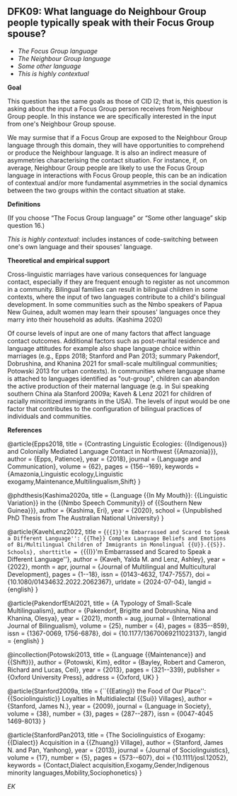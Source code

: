 
## DFK09: What language do Neighbour Group people typically speak with their Focus Group spouse? 

- *The Focus Group language*
- *The Neighbour Group language*
- *Some other language*
- *This is highly contextual*

**Goal**

This question has the same goals as those of CID I2; that is, this question is asking about the input a Focus Group person receives from Neighbour Group people. In this instance we are specifically interested in the input from one's Neighbour Group spouse.

We may surmise that if a Focus Group are exposed to the Neighbour Group language through this domain, they will have opportunities to comprehend or produce the Neighbour language. It is also an indirect measure of asymmetries characterising the contact situation. For instance, if, on average, Neighbour Group people are likely to use the Focus Group language in interactions with Focus Group people, this can be an indication of contextual and/or more fundamental asymmetries in the social dynamics between the two groups within the contact situation at stake.

**Definitions**

(If you choose “The Focus Group language” or “Some other language” skip question 16.)

_This is highly contextual_: includes instances of code-switching between one's own language and their spouses' language.

**Theoretical and empirical support**

Cross-linguistic marriages have various consequences for language contact, especially if they are frequent enough to register as not uncommon in a community. Bilingual families can result in bilingual children in some contexts, where the input of two languages contribute to a child's bilingual development. In some communities such as the Nmbo speakers of Papua New Guinea, adult women may learn their spouses' languages once they marry into their household as adults. (Kashima 2020)

Of course levels of input are one of many factors that affect language contact outcomes. Additional factors such as post-marital residence and language attitudes for example also shape language choice within marriages (e.g., Epps 2018; Stanford and Pan 2013; summary Pakendorf, Dobrushina, and Khanina 2021 for small-scale multilingual communities; Potowski 2013 for urban contexts). In communities where language shame is attached to languages identified as "out-group", children can abandon the active production of their maternal language (e.g. in Sui speaking southern China ala Stanford 2009a; Kaveh & Lenz 2021 for children of racially minoritized immigrants in the USA). The levels of input would be one factor that contributes to the configuration of bilingual practices of individuals and communities.

**References**

@article{Epps2018,
  title = {Contrasting Linguistic Ecologies: {{Indigenous}} and Colonially Mediated Language Contact in Northwest {{Amazonia}}},
  author = {Epps, Patience},
  year = {2018},
  journal = {Language and Communication},
  volume = {62},
  pages = {156--169},
  keywords = {Amazonia,Linguistic ecology,Linguistic exogamy,Maintenance,Multilingualism,Shift}
}

@phdthesis{Kashima2020a,
  title = {Language {{In My Mouth}}: {{Linguistic Variation}} in the {{Nmbo Speech Community}} of {{Southern New Guinea}}},
  author = {Kashima, Eri},
  year = {2020},
  school = {Unpublished PhD Thesis from The Australian National University}
}

@article{KavehLenz2022,
  title = {``{{I}}'m Embarrassed and Scared to Speak a Different Language'': {{The}} Complex Language Beliefs and Emotions of Bi/Multilingual Children of Immigrants in Monolingual {{U}}.{{S}}. Schools},
  shorttitle = {``{{I}}'m Embarrassed and Scared to Speak a Different Language''},
  author = {Kaveh, Yalda M. and Lenz, Ashley},
  year = {2022},
  month = apr,
  journal = {Journal of Multilingual and Multicultural Development},
  pages = {1--18},
  issn = {0143-4632, 1747-7557},
  doi = {10.1080/01434632.2022.2062367},
  urldate = {2024-07-04},
  langid = {english}
}

@article{PakendorfEtAl2021,
  title = {A Typology of Small-Scale Multilingualism},
  author = {Pakendorf, Brigitte and Dobrushina, Nina and Khanina, Olesya},
  year = {2021},
  month = aug,
  journal = {International Journal of Bilingualism},
  volume = {25},
  number = {4},
  pages = {835--859},
  issn = {1367-0069, 1756-6878},
  doi = {10.1177/13670069211023137},
  langid = {english}
}

@incollection{Potowski2013,
  title = {Language {{Maintenance}} and {{Shift}}},
  author = {Potowski, Kim},
  editor = {Bayley, Robert and Cameron, Richard and Lucas, Ceil},
  year = {2013},
  pages = {321--339},
  publisher = {Oxford University Press},
  address = {Oxford, UK}
}

@article{Stanford2009a,
  title = {``{{Eating}} the Food of Our Place'': {{Sociolinguistic}} Loyalties in Multidialectal {{Sui}} Villages},
  author = {Stanford, James N.},
  year = {2009},
  journal = {Language in Society},
  volume = {38},
  number = {3},
  pages = {287--287},
  issn = {0047-4045 1469-8013}
}

@article{StanfordPan2013,
  title = {The Sociolinguistics of Exogamy: {{Dialect}} Acquisition in a {{Zhuang}} Village},
  author = {Stanford, James N. and Pan, Yanhong},
  year = {2013},
  journal = {Journal of Sociolinguistics},
  volume = {17},
  number = {5},
  pages = {573--607},
  doi = {10.1111/josl.12052},
  keywords = {Contact,Dialect acquisition,Exogamy,Gender,Indigenous minority languages,Mobility,Sociophonetics}
}

_EK_
